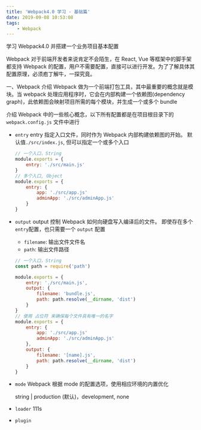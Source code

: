 ```yaml
---
title: 'Webpack4.0 学习 - 基础篇'
date: 2019-09-08 10:53:08
tags:
    - Webpack
---
```

学习 Webpack4.0 并搭建一个业务项目基本配置

<!-- more -->
Webpack 对于前端开发者来说肯定不会陌生，在 React, Vue 等框架中的脚手架都支持 Webpack 的配置，用户不需要配置，直接可以进行开发。为了了解具体其配置原理，必须庖丁解牛，一探究竟。

一、Webpack 介绍
Webpack 做为一个前端打包工具，其中最重要的概念就是模块。当 webpack 处理应用程序时，它会在内部构建一个依赖图(dependency graph)，此依赖图会映射项目所需的每个模块，并生成一个或多个 bundle

介绍 Webpack 中的一些核心概念，以下所有配置都是在项目根目录下的 `webpack.config.js` 文件中进行

- `entry`
    entry 指定入口文件，同时作为 Webpack 内部构建依赖图的开始。
    默认值`./src/index.js`, 但可以指定一个或多个入口

    ```javascript
    // 一个入口，String
    module.exports = {
        entry: './src/main.js'
    }
    // 多个入口, Object
    module.exports = {
        entry: {
            app: './src/app.js'
            adminApp: './src/adminApp.js'
        }
    }
    ```
- `output`
    output 控制 Webpack 如何向硬盘写入编译后的文件。
    即使存在多个`entry`配置，也只需要一个 `output` 配置

    - `filename`: 输出文件文件名
    - `path`: 输出文件路径

    ```javascript
    // 一个入口，String
    const path = require('path')

    module.exports = {
        entry: './src/main.js',
        output: {
            filename: 'bundle.js',
            path: path.resolve(__dirname, 'dist')
        }
    }
    // 使用 占位符 来确保每个文件具有唯一的名字
    module.exports = {
        entry: {
            app: './src/app.js'
            adminApp: './src/adminApp.js'
        },
        output: {
            filename: '[name].js',
            path: path.resolve(__dirname, 'dist')
        }
    }
    ```
- `mode`
    Webpack 根据 mode 的配置选项，使用相应环境的内置优化

    string | production (默认)，development, none
 
- `loader`
    111s
- `plugin`